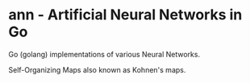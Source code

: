 ann - Artificial Neural Networks in Go
======================================

Go (golang) implementations of various Neural Networks. 

Self-Organizing Maps also known as Kohnen's maps.



